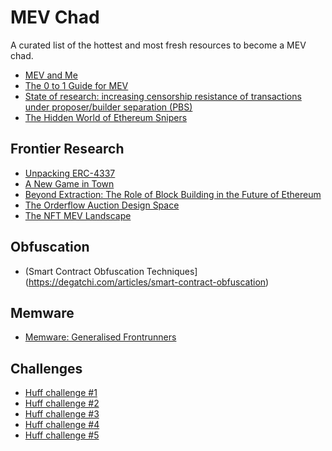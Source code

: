 # MEV Chad

A curated list of the hottest and most fresh resources to become a MEV chad.

- [MEV and Me](https://research.paradigm.xyz/MEV#what-is-mev)
- [The 0 to 1 Guide for MEV](https://calblockchain.mirror.xyz/c56CHOu-Wow_50qPp2Wlg0rhUvdz1HLbGSUWlB_KX9o)
- [State of research: increasing censorship resistance of transactions under proposer/builder separation (PBS)](https://notes.ethereum.org/@vbuterin/pbs_censorship_resistance)
- [The Hidden World of Ethereum Snipers](https://www.samchepal.com/the-hidden-world-of/)

## Frontier Research

- [Unpacking ERC-4337](https://frontier.tech/unpacking-erc-4337)
- [A New Game in Town](https://frontier.tech/a-new-game-in-town)
- [Beyond Extraction: The Role of Block Building in the Future of Ethereum](https://frontier.tech/beyond-extraction)
- [The Orderflow Auction Design Space](https://frontier.tech/the-orderflow-auction-design-space)
- [The NFT MEV Landscape](https://frontier.tech/the-nft-mev-landscape)


## Obfuscation

- (Smart Contract Obfuscation Techniques](https://degatchi.com/articles/smart-contract-obfuscation)

## Memware

- [Memware: Generalised Frontrunners](https://degatchi.com/articles/memware)

## Challenges

- [Huff challenge #1](https://twitter.com/huff_language/status/1559658361469095936)
- [Huff challenge #2](https://twitter.com/huff_language/status/1560015751989211136)
- [Huff challenge #3](https://twitter.com/huff_language/status/1560750533811376128)
- [Huff challenge #4](https://twitter.com/huff_language/status/1583894073487654913)
- [Huff challenge #5](https://twitter.com/huff_language/status/1586401774927126528)
